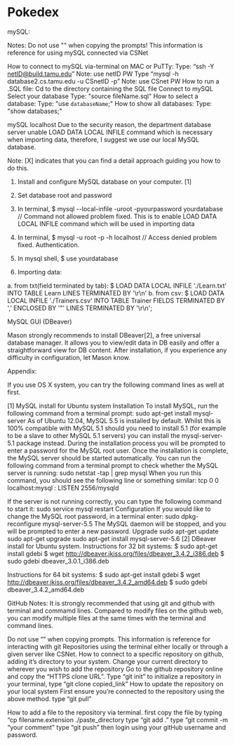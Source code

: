 # Pokedex


mySQL:
	
Notes:
Do not use "" when copying the prompts!
This information is reference for using mySQL connected via CSNet

How to connect to mySQL via-terminal on MAC or PuTTy:
Type: “ssh -Y netID@build.tamu.edu”
Note: use netID PW
Type “mysql -h database2.cs.tamu.edu -u CSnetID -p”
Note: use CSnet PW
How to run a .SQL file:
Cd to the directory containing the SQL file
Connect to mySQL
Select your database
Type: "source fileName.sql"
How to select a database:
Type: "use `databaseName`;"
How to show all databases:
Type: "show databases;"

mySQL localhost
Due to the security reason, the department database server unable LOAD DATA LOCAL INFILE command which is necessary when importing data, therefore, I suggest we use our local MySQL database.

Note: [X] indicates that you can find a detail approach guiding you how to do this.

1. Install and configure MySQL database on your computer. [1]

2.  Set database root and password

3. In terminal, $ mysql --local-infile -uroot -pyourpassword yourdatabase   // Command not allowed problem fixed. This is to enable LOAD DATA LOCAL INFILE command which will be used in importing data

4. In terminal, $ mysql -u root -p -h localhost   // Access denied problem fixed. Authentication.

5. In mysql shell, $ use yourdatabase

6. Importing data:

a. from txt(field terminated by tab): 
$ LOAD DATA LOCAL INFILE './Learn.txt' INTO TABLE Learn LINES TERMINATED BY '\r\n' 
b. from csv:
$ LOAD DATA LOCAL INFILE './Trainers.csv' INTO TABLE Trainer FIELDS TERMINATED BY ','  ENCLOSED BY '"'  LINES TERMINATED BY '\r\n';

MySQL GUI (DBeaver)

Mason strongly recommends to install DBeaver[2],  a free universal database manager. It allows you to view/edit data in DB easily and offer a straightforward view for DB content. After installation, if you experience any difficulty in configuration, let Mason know.

Appendix:

If you use OS X system, you can try the following command lines as well at first.

[1] MySQL install for Ubuntu system
Installation
To install MySQL, run the following command from a terminal prompt:
sudo apt-get install mysql-server
As of Ubuntu 12.04, MySQL 5.5 is installed by default. Whilst this is 100% compatible with MySQL 5.1 should you need to install 5.1 (for example to be a slave to other MySQL 5.1 servers) you can install the mysql-server-5.1 package instead.
During the installation process you will be prompted to enter a password for the MySQL root user.
Once the installation is complete, the MySQL server should be started automatically. You can run the following command from a terminal prompt to check whether the MySQL server is running:
sudo netstat -tap | grep mysql
When you run this command, you should see the following line or something similar:
tcp        0      0 localhost:mysql         *:*                LISTEN      2556/mysqld


If the server is not running correctly, you can type the following command to start it:
sudo service mysql restart
Configuration
If you would like to change the MySQL root password, in a terminal enter:
sudo dpkg-reconfigure mysql-server-5.5
The MySQL daemon will be stopped, and you will be prompted to enter a new password.
Upgrade
sudo apt-get update
sudo apt-get upgrade
sudo apt-get install mysql-server-5.6
[2] DBeaver install for Ubuntu system.
Instructions for 32 bit systems:
$ sudo apt-get install gdebi
$ wget http://dbeaver.jkiss.org/files/dbeaver_3.4.2_i386.deb
$ sudo gdebi dbeaver_3.0.1_i386.deb

Instructions for 64 bit systems:
$ sudo apt-get install gdebi
$ wget http://dbeaver.jkiss.org/files/dbeaver_3.4.2_amd64.deb
$ sudo gdebi dbeaver_3.4.2_amd64.deb


GitHub
Notes:
It is strongly recommended that using git and github with terminal and commamd lines. Compared to modify files on the github web, you can modify multiple files at the same times with the terminal and command lines.

Do not use “” when copying prompts.
This information is reference for interacting with git Repositories using the terminal either locally or through a given server like CSNet.
How to connect to a specific repository on github, adding it’s directory to your system.
Change your current directory to wherever you wish to add the repository
Go to the github repository online and copy the “HTTPS clone URL”.
Type “git init” to initialize a repository
in your terminal, type “git clone copied_link”
How to update the repository on your local system
First ensure you’re connected to the repository using the above method.
type “git pull”

How to add a file to the repository via terminal.
first copy the file by typing “cp filename.extension ./paste_directory
type “git add .”
type “git commit -m “your comment”
type “git push” then login using your gitHub username and password.

